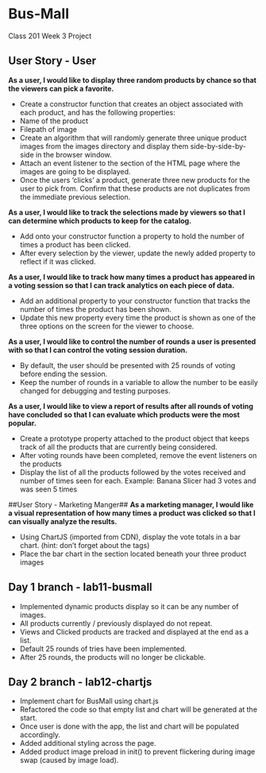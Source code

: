 # Bus-Mall
Class 201 Week 3 Project

## User Story - User
**As a user, I would like to display three random products by chance so that the viewers can pick a favorite.**
- Create a constructor function that creates an object associated with each product, and has the following properties:
- Name of the product
- Filepath of image
- Create an algorithm that will randomly generate three unique product images from the images directory and display them side-by-side-by-side in the browser window.
- Attach an event listener to the section of the HTML page where the images are going to be displayed.
- Once the users ‘clicks’ a product, generate three new products for the user to pick from. Confirm that these products are not duplicates from the immediate previous selection.

**As a user, I would like to track the selections made by viewers so that I can determine which products to keep for the catalog.**
- Add onto your constructor function a property to hold the number of times a product has been clicked.
- After every selection by the viewer, update the newly added property to reflect if it was clicked.

**As a user, I would like to track how many times a product has appeared in a voting session so that I can track analytics on each piece of data.**
- Add an additional property to your constructor function that tracks the number of times the product has been shown.
- Update this new property every time the product is shown as one of the three options on the screen for the viewer to choose.

**As a user, I would like to control the number of rounds a user is presented with so that I can control the voting session duration.**
- By default, the user should be presented with 25 rounds of voting before ending the session.
- Keep the number of rounds in a variable to allow the number to be easily changed for debugging and testing purposes.

**As a user, I would like to view a report of results after all rounds of voting have concluded so that I can evaluate which products were the most popular.**
- Create a prototype property attached to the product object that keeps track of all the products that are currently being considered.
- After voting rounds have been completed, remove the event listeners on the products
- Display the list of all the products followed by the votes received and number of times seen for each. Example: Banana Slicer had 3 votes and was seen 5 times

##User Story - Marketing Manger##
**As a marketing manager, I would like a visual representation of how many times a product was clicked so that I can visually analyze the results.**
- Using ChartJS (imported from CDN), display the vote totals in a bar chart. (hint: don’t forget about the <canvas> tags)
- Place the bar chart in the section located beneath your three product images

## Day 1 branch - lab11-busmall
- Implemented dynamic products display so it can be any number of images.
- All products currently / previously displayed do not repeat.
- Views and Clicked products are tracked and displayed at the end as a list.
- Default 25 rounds of tries have been implemented.
- After 25 rounds, the products will no longer be clickable.

## Day 2 branch - lab12-chartjs
- Implement chart for BusMall using chart.js
- Refactored the code so that empty list and chart will be generated at the start.
- Once user is done with the app, the list and chart will be populated accordingly.
- Added additional styling across the page.
- Added product image preload in init() to prevent flickering during image swap (caused by image load).

